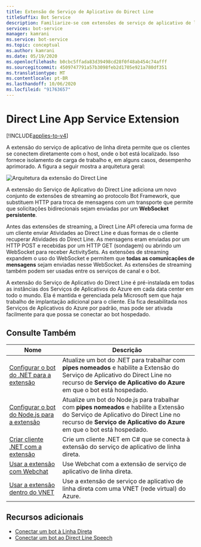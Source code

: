 ```yaml
---
title: Extensão de Serviço de Aplicativo do Direct Line
titleSuffix: Bot Service
description: Familiarize-se com extensões de serviço de aplicativo de linha direta. Consulte como usar extensões de streaming para se conectar diretamente a bots hospedados. Exibir recursos adicionais.
services: bot-service
manager: kamrani
ms.service: bot-service
ms.topic: conceptual
ms.author: kamrani
ms.date: 05/19/2020
ms.openlocfilehash: b0cbc5ffada83d39498cd28f0f48ab454c74afff
ms.sourcegitcommit: 4509747791a57b3098feb2d1705e921a780df351
ms.translationtype: MT
ms.contentlocale: pt-BR
ms.lasthandoff: 10/06/2020
ms.locfileid: "91763657"
---
```

# <a name="direct-line-app-service-extension"></a>Direct Line App Service Extension

[!INCLUDE[applies-to-v4](includes/applies-to.md)]

A extensão do serviço de aplicativo de linha direta permite que os clientes se conectem diretamente com o host, onde o bot está localizado. Isso fornece isolamento de carga de trabalho e, em alguns casos, desempenho aprimorado. A figura a seguir mostra a arquitetura geral:

![Arquitetura da extensão do Direct Line](./media/channels/direct-line-extension-architecture.png)

A extensão do Serviço de Aplicativo do Direct Line adiciona um novo conjunto de extensões de streaming ao protocolo Bot Framework, que substituem HTTP para troca de mensagens com um transporte que permite que solicitações bidirecionais sejam enviadas por um **WebSocket persistente**.

Antes das extensões de streaming, a Direct Line API oferecia uma forma de um cliente enviar Atividades ao Direct Line e duas formas de o cliente recuperar Atividades do Direct Line. As mensagens eram enviadas por um HTTP POST e recebidas por um HTTP GET (sondagem) ou abrindo um WebSocket para receber ActivitySets.
As extensões de streaming expandem o uso do WebSocket e permitem que **todas as comunicações de mensagens** sejam enviadas nesse WebSocket. As extensões de streaming também podem ser usadas entre os serviços de canal e o bot.

A extensão do Serviço de Aplicativo do Direct Line é pré-instalada em todas as instâncias dos Serviços de Aplicativos do Azure em cada data center em todo o mundo. Ela é mantida e gerenciada pela Microsoft sem que haja trabalho de implantação adicional para o cliente. Ela fica desabilitada nos Serviços de Aplicativos do Azure por padrão, mas pode ser ativada facilmente para que possa se conectar ao bot hospedado.


## <a name="see-also"></a>Consulte Também

|Nome|Descrição|
|---|---|
|[Configurar o bot do .NET para a extensão](bot-service-channel-directline-extension-net-bot.md)|Atualize um bot do .NET para trabalhar com **pipes nomeados** e habilite a Extensão do Serviço de Aplicativo do Direct Line no recurso de **Serviço de Aplicativo do Azure** em que o bot está hospedado.  |
|[Configurar o bot do Node.js para a extensão](bot-service-channel-directline-extension-node-bot.md)|Atualize um bot do Node.js para trabalhar com **pipes nomeados** e habilite a Extensão do Serviço de Aplicativo do Direct Line no recurso de **Serviço de Aplicativo do Azure** em que o bot está hospedado.  |
|[Criar cliente .NET com a extensão](bot-service-channel-directline-extension-net-client.md)|Crie um cliente .NET em C# que se conecta à extensão do serviço de aplicativo de linha direta.|
|[Usar a extensão com Webchat](bot-service-channel-directline-extension-webchat-client.md)|Use Webchat com a extensão de serviço de aplicativo de linha direta.|
|[Usar a extensão dentro do VNET](bot-service-channel-directline-extension-vnet.md)|Use a extensão de serviço de aplicativo de linha direta com uma VNET (rede virtual) do Azure.|

## <a name="additional-resources"></a>Recursos adicionais

- [Conectar um bot à Linha Direta](bot-service-channel-connect-directline.md)
- [Conectar um bot ao Direct Line Speech](bot-service-channel-connect-directlinespeech.md)
